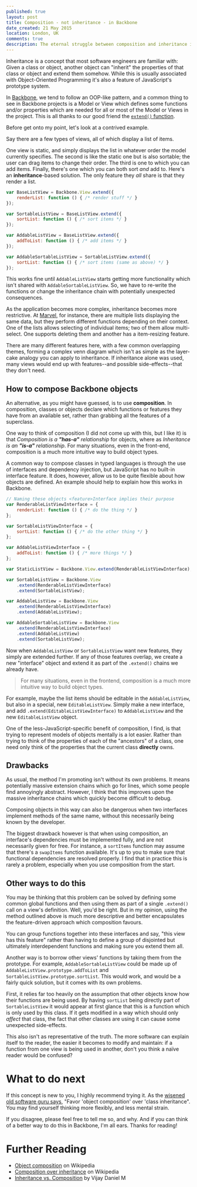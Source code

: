 ```yaml
---
published: true
layout: post
title: Composition - not inheritance - in Backbone
date_created: 21 May 2015
location: London, UK
comments: true
description: The eternal struggle between composition and inheritance is coming to your browser.
---
```


Inheritance is a concept that most software engineers are familiar with: Given a class or object, another object can "inherit" the properties of that class or object and extend them somehow. While this is usually associated with Object-Oriented Programming it's also a feature of JavaScript's prototype system.

In [Backbone](https://backbonejs.org), we tend to follow an OOP-like pattern, and a common thing to see in Backbone projects is a Model or View which defines some functions and/or properties which are needed for all or most of the Model or Views in the project. This is all thanks to our good friend the [`extend()` function](http://backbonejs.org/#View-extend).

Before get onto my point, let's look at a contrived example.

Say there are a few types of views, all of which display a list of items.

One view is static, and simply displays the list in whatever order the model currently specifies. The second is like the static one but is also sortable; the user can drag items to change their order. The third is one to which you can add items. Finally, there's one which you can both sort *and* add to. Here's an **inheritance**-based solution. The only feature they *all* share is that they render a list.

```javascript
var BaseListView = Backbone.View.extend({
	renderList: function () { /* render stuff */ }
});

var SortableListView = BaseListView.extend({
	sortList: function () { /* sort items */ }
});

var AddableListView = BaseListView.extend({
	addToList: function () { /* add items */ }
});

var AddableSortableListView = SortableListView.extend({
	sortList: function () { /* sort items (same as above) */ }
});
```

This works fine until `AddableListView` starts getting more functionality which isn't shared with `AddableSortableListView`. So, we have to re-write the functions or change the inheritance chain with potentially unexpected consequences.

As the application becomes more complex, inheritance becomes more restrictive. At [Marvel](http://marvelapp.com), for instance, there are multiple lists displaying the same data, but they perform different functions depending on their context. One of the lists allows selecting of individual items; two of them allow multi-select. One supports deleting them and another has a item-resizing feature.

There are many different features here, with a few common overlapping themes, forming a complex venn diagram which isn't as simple as the layer-cake analogy you can apply to inheritance. If inheritance alone was used, many views would end up with features--and possible side-effects--that they don't need.

## How to compose Backbone objects

An alternative, as you might have guessed, is to use **composition**. In composition, classes or objects declare which functions or features they have from an available set, rather than grabbing all the features of a superclass.

One way to think of composition (I did not come up with this, but I like it) is that *Composition is a **"has-a"** relationship* for objects, where as *Inheritance is an **"is-a"** relationship*. For many situations, even in the front-end, composition is a much more intuitive way to build object types.

A common way to compose classes in typed languages is through the use of interfaces and dependency injection, but JavaScript has no built-in interface feature. It does, however, allow us to be quite flexible about how objects are defined. An example should help to explain how this works in Backbone.

```javascript
// Naming these objects <feature>Interface implies their purpose
var RenderableListViewInterface = {
	renderList: function () { /* do the thing */ }
};

var SortableListViewInterface = {
	sortList: function () { /* do the other thing */ }
};

var AddableListViewInterface = {
	addToList: function () { /* more things */ }
};

var StaticListView = Backbone.View.extend(RenderableListViewInterface);

var SortableListView = Backbone.View
	.extend(RenderableListViewInterface)
	.extend(SortableListView);

var AddableListView = Backbone.View
	.extend(RenderableListViewInterface)
	.extend(AddableListView);

var AddableSortableListView = Backbone.View
	.extend(RenderableListViewInterface)
	.extend(AddableListView)
	.extend(SortableListView);
```

Now when `AddableListView` or `SortableListView` want new features, they simply are extended further. If any of those features overlap, we create a new "interface" object and extend it as part of the `.extend()` chains we already have.

<blockquote class="large center"><span markdown="1">For many situations, even in the frontend, composition is a much more intuitive way to build object types.</span></blockquote>

For example, maybe the list items should be editable in the `AddableListView`, but also in a special, new `EditableListView`. Simply make a new interface, and add `.extend(EditableListViewInterface)` to `AddableListView` and the new `EditableListView` object.

One of the less-JavaScript-specific benefit of composition, I find, is that trying to represent models of objects mentally is a lot easier. Rather than trying to think of the properties of each of the "ancestors" of a class, one need only think of the properties that the current class **directly** owns.

## Drawbacks

As usual, the method I'm promoting isn't without its own problems. It means potentially massive extension chains which go for lines, which some people find annoyingly abstract. However, I think that this improves upon the massive inheritance chains which quickly become difficult to debug.

Composing objects in this way can also be dangerous when two interfaces implement methods of the same name, without this necessarily being known by the developer.

The biggest drawback however is that when using composition, an interface's dependencies must be implemented fully, and are not necessarily given for free. For instance, a `sortItems` function may assume that there's a `swapItems` function available. It's up to you to make sure that functional dependencies are resolved properly. I find that in practice this is rarely a problem, especially when you use composition from the start.

## Other ways to do this

You may be thinking that this problem can be solved by defining some common global functions and then using them as part of a single `.extend()` call on a view's definition. Well, you'd be right. But in my opinion, using the method outlined above is much more descriptive and better encapsulates the feature-driven approach which composition favours.

You can group functions together into these interfaces and say, "this view has this feature" rather than having to define a group of disjointed but ultimately interdependent functions and making sure you extend them all.

Another way is to borrow other views' functions by taking them from the prototype. For example, `AddableSortableListView` could be made up of `AddableListView.prototype.addToList` and `SortableListView.prototype.sortList`. This would work, and would be a fairly quick solution, but it comes with its own problems.

First, it relies far too heavily on the assumption that other objects know how their functions are being used. By having `sortList` being directly part of `SortableListView` it would appear at first glance that this is a function which is only used by this class. If it gets modified in a way which should only *affect* that class, the fact that other classes are using it can cause some unexpected side-effects.

This also isn't as representative of the truth. The more software can explain itself to the reader, the easier it becomes to modify and maintain: if a function from one view is being used in another, don't you think a naïve reader would be confused?

# What to do next

If this concept is new to you, I highly recommend trying it. As the [wisened old software guru says](https://en.wikipedia.org/wiki/Design_Patterns), "Favor 'object composition' over 'class inheritance". You may find yourself thinking more flexibly, and less mental strain.

If you disagree, please feel free to tell me so, and why. And if you can think of a better way to do this in Backbone, I'm all ears. Thanks for reading!

# Further Reading

* [Object composition](https://en.wikipedia.org/wiki/Object_composition) on Wikipedia
* [Composition over inheritance](https://en.wikipedia.org/wiki/Composition_over_inheritance) on Wikipedia
* [Inheritance vs. Composition](http://blog.vijaydaniel.com/2012/02/inheritance-vs-composition-and-software.html) by Vijay Daniel M
